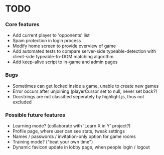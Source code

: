 # TODO

### Core features
* Add current player to 'opponents' list
* Spam protection in login process
* Modify home screen to provide overview of game
* Add automated tests to compare server-side typeable-detection with client-side typeable-to-DOM matching algorithm
* Add keep-alive script to in-game and admin pages

### Bugs
* Sometimes can get locked inside a game, unable to create new games
* Error occurs after unjoining (playerCursor set to null, never set back?)
* Docstrings are not classified seperately by highlight.js, thus not excluded

### Possible future features
* Learning mode? (collaborate with 'Learn X in Y' project?)
* Profile page, where user can see stats, tweak settings
* Names / passwords / invitation-only option for game rooms
* Training mode? ("beat your own time")
* Dynamic favicon update in lobby page, when people login / logout
